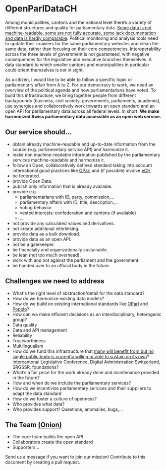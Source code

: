# OpenParlDataCH
Among municipalities, cantons and the national level there’s a variety of different structures and quality for parliamentary data. [Some data is not machine-readable, some are not fully accurate, some lack documentation and data is hardly comparable](https://docs.google.com/spreadsheets/d/1cHF9qOHYoOcumw03d29mb90T_Elc8aHQrMCEsML88lk/edit?usp=sharing). Political monitoring and analysis tools need to update their crawlers for the same parliamentary websites and clean the same data, rather than focusing on their core competencies. Interoperability across the three levels of government is not guaranteed, with negative consequences for the legislative and executive branches themselves. A data standard to which smaller cantons and municipalities in particular could orient themselves is not in sight.

As a citizen, I would like to be able to follow a specific topic or parliamentary affair from A to Z. For our democracy to work, we need an overview of the political agenda and how parliamentarians have voted. To build this infrastructure, we bring together people from different backgrounds (business, civil society, governments, parliaments, academia), use synergies and collaboratively work towards an open standard and an open API for parliamentary data across all federal levels. In short: **We make harmonized Swiss parliamentary data accessible as an open web service.**

## Our service should…
* obtain already machine-readable and up-to-date information from the source (e.g. parliamentary service API) and harmonize it.
* make non machine-readable information published by the parliamentary services machine-readable and harmonize it.
* follow an Open, collaboratively defined standard taking into account international good practices like [OParl](https://github.com/OParl) and (if possible) involve [eCH](https://www.ech.ch/)
* be federated.
* provide Open Data.
* publish only information that is already available.
* provide e.g.
  * parliamentarians with ID, party, commission,...
  * parliamentary affairs with ID, title, description,...
  * voting behavior
  * vested interests: confederation and cantons (if available)
  * ...
* not provide any calculated values and derivatives.
* not create additional interlinking.
* provide data as a bulk download.
* provide data as an open API.
* not be a gatekeeper.
* be financially and organizationally sustainable.
* be lean (not too much overhead).
* work with and not against the parliament and the government.
* be handed over to an official body in the future.

## Challenges we need to address
* What's the right level of abstraction/detail for the data standard?
* How do we harmonize existing data models?
* How do we build on existing international standards like [OParl](https://github.com/OParl) and [Popolo](https://github.com/popolo-project/popolo-spec)?
* How can we make efficient decisions as an interdisciplinary, heterogenic group?
* Data quality
* Data and API management 
* Reliability
* Trustworthiness
* Multilingualism
* How do we fund this infrastructure that [many will benefit from but no single public body is currently willing or able to sustain on its own](https://binary-butterfly.de/artikel/opendata-bisschen-prototyp-und-das-wars-dann/)? Intercantonal Legislative Conference, Digital Administration Switzerland, SRGSSR, foundations?
* What’s a fair price for the work already done and maintenance provided in the future?
* How and when do we include the parliamentary services?
* How do we incentivize parliamentary services and their suppliers to adapt the data standard
* How do we foster a culture of openness?
* Who provides what data?
* Who provides support? Questions, anomalies, bugs,...

## The Team [(Onion)](https://teamonion.works/)
* The core team builds the open API
* Collaborators create the open standard
* Supporters...
  
Send us a message if you want to join our mission! Contribute to this document by creating a pull request.
